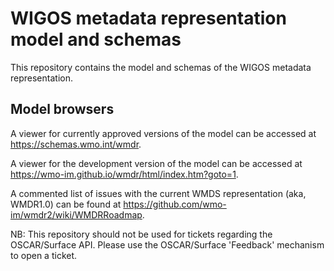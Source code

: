 # WIGOS metadata representation model and schemas

This repository contains the model and schemas of the WIGOS metadata representation. 

## Model browsers
A viewer for currently approved versions of the model can be accessed at https://schemas.wmo.int/wmdr.

A viewer for the development version of the model can be accessed at https://wmo-im.github.io/wmdr/html/index.htm?goto=1.

A commented list of issues with the current WMDS representation (aka, WMDR1.0) can be found at https://github.com/wmo-im/wmdr2/wiki/WMDRRoadmap.

NB: This repository should not be used for tickets regarding the OSCAR/Surface API. Please use the OSCAR/Surface 'Feedback' mechanism to open a ticket.


